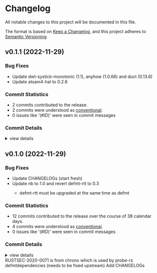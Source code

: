# Changelog

All notable changes to this project will be documented in this file.

The format is based on [Keep a Changelog](https://keepachangelog.com/en/1.0.0/),
and this project adheres to [Semantic Versioning](https://semver.org/spec/v2.0.0.html).

## v0.1.1 (2022-11-29)

### Bug Fixes

 - <csr-id-1dddc48a348a608a544d827d1c423be2743dc522/> Update dwt-systick-monotonic (1.1), anyhow (1.0.66) and duct (0.13.6)
 - <csr-id-10cbd52a29f01371a1d4f9818354a81bce775f05/> Update atsam4-hal to 0.2.6

### Commit Statistics

<csr-read-only-do-not-edit/>

 - 2 commits contributed to the release.
 - 2 commits were understood as [conventional](https://www.conventionalcommits.org).
 - 0 issues like '(#ID)' were seen in commit messages

### Commit Details

<csr-read-only-do-not-edit/>

<details><summary>view details</summary>

 * **Uncategorized**
    - Update dwt-systick-monotonic (1.1), anyhow (1.0.66) and duct (0.13.6) ([`1dddc48`](https://github.com/kiibohd/kiibohd-firmware/commit/1dddc48a348a608a544d827d1c423be2743dc522))
    - Update atsam4-hal to 0.2.6 ([`10cbd52`](https://github.com/kiibohd/kiibohd-firmware/commit/10cbd52a29f01371a1d4f9818354a81bce775f05))
</details>

## v0.1.0 (2022-11-29)

### Bug Fixes

<csr-id-a8a51b6efdb65b143df4a090cb250b4e546e105f/>
<csr-id-18a14cd0ff3ed3780c2857196c93d55bba025524/>

 - <csr-id-dd9e37c0a6d501df964495fff4435298df59cd95/> Update CHANGELOGs (start fresh)
 - <csr-id-a98c4d9d993b95cb9408faa24531d534733dbeb9/> Update nb to 1.0 and revert defmt-rtt to 0.3
   - defmt-rtt must be upgraded at the same time as defmt

### Commit Statistics

<csr-read-only-do-not-edit/>

 - 12 commits contributed to the release over the course of 38 calendar days.
 - 4 commits were understood as [conventional](https://www.conventionalcommits.org).
 - 0 issues like '(#ID)' were seen in commit messages

### Commit Details

<csr-read-only-do-not-edit/>

<details><summary>view details</summary>

 * **Uncategorized**
    - Bump kiibohd-atsam4s v0.1.0, keystonetkl v0.1.0, keystonefs v0.1.0, gemini v0.1.0, kira96 v0.1.0 ([`e94f188`](https://github.com/kiibohd/kiibohd-firmware/commit/e94f188a4d8afd99566741e07e61247ababaa69a))
    - Add CHANGELOGs ([`18a14cd`](https://github.com/kiibohd/kiibohd-firmware/commit/18a14cd0ff3ed3780c2857196c93d55bba025524))
    - Update CHANGELOGs (start fresh) ([`dd9e37c`](https://github.com/kiibohd/kiibohd-firmware/commit/dd9e37c0a6d501df964495fff4435298df59cd95))
    - Update nb to 1.0 and revert defmt-rtt to 0.3 ([`a98c4d9`](https://github.com/kiibohd/kiibohd-firmware/commit/a98c4d9d993b95cb9408faa24531d534733dbeb9))
    - Fix defmt-rtt and ignore RUSTSEC-2020-0071 ([`a8a51b6`](https://github.com/kiibohd/kiibohd-firmware/commit/a8a51b6efdb65b143df4a090cb250b4e546e105f))
    - Adding more auditing tools ([`1b48ec1`](https://github.com/kiibohd/kiibohd-firmware/commit/1b48ec1a76075c3e897a83f82ee14d8df6ee730f))
    - Adjusting changelogs prior to release of kiibohd-atsam4s v0.1.0, keystonetkl v0.1.0, keystonefs v0.1.0, kira96 v0.1.0, gemini v0.1.0 ([`c1680be`](https://github.com/kiibohd/kiibohd-firmware/commit/c1680bea58bf9ebb8c62dead2980333b85a0dad8))
    - Add initial CHANGELOG.md files ([`cd36b7e`](https://github.com/kiibohd/kiibohd-firmware/commit/cd36b7ed6e28b1172afe4b5b05204e30c5f5640d))
    - Update to atsam4-hal v0.2.3 ([`f60828f`](https://github.com/kiibohd/kiibohd-firmware/commit/f60828f5615650e5242de65c2376cc133dc3bf63))
    - cargo fmt ([`35bd382`](https://github.com/kiibohd/kiibohd-firmware/commit/35bd382018a4ce0df3c02ac9f765f9755d512f6c))
    - Add firmware revision support for bootloader ([`370cac8`](https://github.com/kiibohd/kiibohd-firmware/commit/370cac807f17e8ab407a93c83e9128be9018400b))
    - Large refactor ([`2f4d804`](https://github.com/kiibohd/kiibohd-firmware/commit/2f4d804443941f429eae191a022bc40c55b188fe))
</details>

<csr-unknown>
RUSTSEC-2020-0071 is from chrono which is used by probe-rs defmtdependencies (needs to be fixed upstream) Add CHANGELOGs<csr-unknown/>

